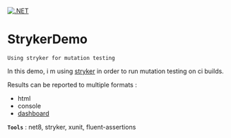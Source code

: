 [![.NET](https://github.com/aimenux/MutationTestingDemo/actions/workflows/ci.yml/badge.svg)](https://github.com/aimenux/StrykerDemo/actions/workflows/ci.yml)

# StrykerDemo
```
Using stryker for mutation testing
```

In this demo, i m using [stryker](https://github.com/stryker-mutator/stryker-net) in order to run mutation testing on ci builds.

Results can be reported to multiple formats :
- html
- console
- [dashboard](https://dashboard.stryker-mutator.io/reports/github.com/aimenux/StrykerDemo/v1#mutant)

**`Tools`** : net8, stryker, xunit, fluent-assertions